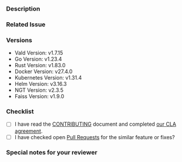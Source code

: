 <!--- Provide a general summary of your changes in the Title above -->

### Description

<!-- Describe your changes in detail -->
<!-- It would be better to describe the details, especially What changed and Why you changed -->

### Related Issue

<!-- This project mainly accepts pull requests related to open issues -->
<!-- NOTE: If suggesting a new feature or change, please discuss it in an issue first -->
<!-- NOTE: If fixing a bug, there should be an issue describing it with steps to reproduce -->
<!-- Please link to the issue here: -->

### Versions

<!--- Please change the versions below along with your environment -->
- Vald Version: v1.7.15
- Go Version: v1.23.4
- Rust Version: v1.83.0
- Docker Version: v27.4.0
- Kubernetes Version: v1.31.4
- Helm Version: v3.16.3
- NGT Version: v2.3.5
- Faiss Version: v1.9.0

### Checklist

<!-- For completed items, change [ ] to [x]. -->
<!-- NOTE: these things are not required to open a PR and can be done afterwards / while the PR is open. -->

- [ ] I have read the [CONTRIBUTING](https://github.com/vdaas/vald/blob/main/CONTRIBUTING.md) document and completed [our CLA agreement](https://cla-assistant.io/vdaas/vald).
- [ ] I have checked open [Pull Requests](https://github.com/vdaas/vald/pulls) for the similar feature or fixes?

### Special notes for your reviewer

<!-- Please tell us anything you would like to share with reviewers related to this PR. Your thoughts and feedback are highly valued -->
